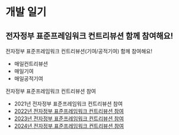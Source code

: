 # 개발 일기

## 전자정부 표준프레임워크 컨트리뷰션 함께 참여해요!

전자정부 표준프레임워크 컨트리뷰션(기여/공적기여) 함께 참여해요!
- 매일컨트리뷰션
- 매일기여
- 매일공적기여

전자정부 표준프레임워크 컨트리뷰션 참여
- 2021년 전자정부 표준프레임워크 컨트리뷰션 참여
- [2022년 전자정부 표준프레임워크 컨트리뷰션 참여](2022/README.md)
- [2023년 전자정부 표준프레임워크 컨트리뷰션 참여](2023/README.md)
- [2024년 전자정부 표준프레임워크 컨트리뷰션 참여](2024/README.md)
